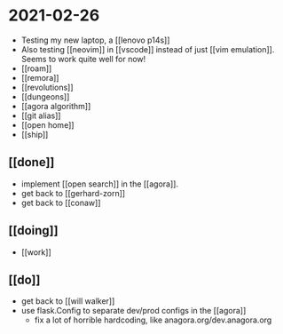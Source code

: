 # 2021-02-26

- Testing my new laptop, a [[lenovo p14s]]
- Also testing [[neovim]] in [[vscode]] instead of just [[vim emulation]]. Seems to work quite well for now!
- [[roam]]
- [[remora]]
- [[revolutions]]
- [[dungeons]]
- [[agora algorithm]]
- [[git alias]]
- [[open home]]
- [[ship]]

## [[done]]
- implement [[open search]] in the [[agora]].
- get back to [[gerhard-zorn]]
- get back to [[conaw]]

## [[doing]]
- [[work]]

## [[do]]
- get back to [[will walker]]
- use flask.Config to separate dev/prod configs in the [[agora]] 
  - fix a lot of horrible hardcoding, like anagora.org/dev.anagora.org

